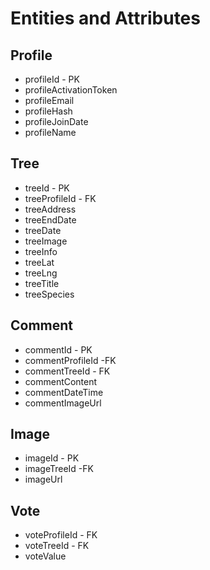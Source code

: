 # Entities and Attributes

## Profile
- profileId - PK
- profileActivationToken
- profileEmail
- profileHash
- profileJoinDate
- profileName

## Tree
- treeId - PK
- treeProfileId - FK
- treeAddress
- treeEndDate
- treeDate
- treeImage
- treeInfo
- treeLat
- treeLng
- treeTitle
- treeSpecies

## Comment
- commentId - PK
- commentProfileId -FK
- commentTreeId - FK
- commentContent
- commentDateTime
- commentImageUrl

## Image
- imageId - PK
- imageTreeId -FK
- imageUrl

## Vote
- voteProfileId - FK
- voteTreeId - FK
- voteValue
